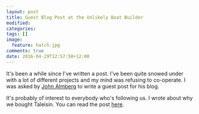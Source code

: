 ```yaml
---
layout: post
title: Guest Blog Post at the Unlikely Boat Builder
modified:
categories: 
tags: []
image: 
  feature: hatch.jpg
comments: true
date: 2016-04-29T12:57:58+12:00
---
```

It's been a while since I've written a post. I've been quite snowed under with a lot of different projects and my mind was refusing to co-operate. I was asked by [John Almberg](http://www.unlikelyboatbuilder.com/) to write a guest post for his blog.

It's probably of interest to everybody who's following us. I wrote about why we bought Taleisin. You can read the post [here](http://www.unlikelyboatbuilder.com/2016/04/why-did-you-buy-taleisin.html).


